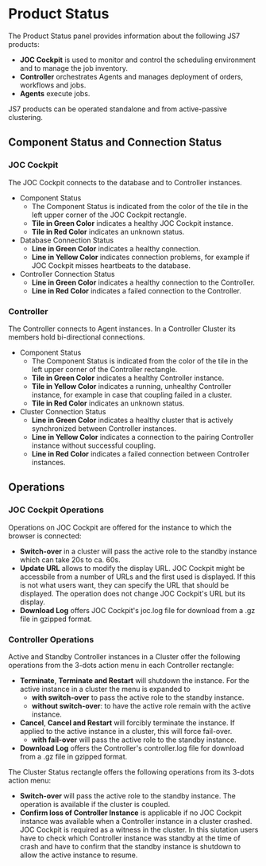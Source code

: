 # Product Status

The Product Status panel provides information about the following JS7 products:

- **JOC Cockpit** is used to monitor and control the scheduling environment and to manage the job inventory.
- **Controller** orchestrates Agents and manages deployment of orders, workflows and jobs.
- **Agents** execute jobs. 

JS7 products can be operated standalone and from active-passive clustering.

## Component Status and Connection Status

### JOC Cockpit

The JOC Cockpit connects to the database and to Controller instances.

- Component Status
  - The Component Status is indicated from the color of the tile in the left upper corner of the JOC Cockpit rectangle.
  - **Tile in Green Color** indicates a healthy JOC Cockpit instance.
  - **Tile in Red Color** indicates an unknown status. 
- Database Connection Status
  - **Line in Green Color** indicates a healthy connection.
  - **Line in Yellow Color** indicates connection problems, for example if JOC Cockpit misses heartbeats to the database.
- Controller Connection Status
  - **Line in Green Color** indicates a healthy connection to the Controller.
  - **Line in Red Color** indicates a failed connection to the Controller.

### Controller

The Controller connects to Agent instances. In a Controller Cluster its members hold bi-directional connections.

- Component Status
  - The Component Status is indicated from the color of the tile in the left upper corner of the Controller rectangle.
  - **Tile in Green Color** indicates a healthy Controller instance.
  - **Tile in Yellow Color** indicates a running, unhealthy Controller instance, for example in case that coupling failed in a cluster. 
  - **Tile in Red Color** indicates an unknown status. 
- Cluster Connection Status
  - **Line in Green Color** indicates a healthy cluster that is actively synchronized between Controller instances.
  - **Line in Yellow Color** indicates a connection to the pairing Controller instance without successful coupling.
  - **Line in Red Color** indicates a failed connection between Controller instances.

## Operations

### JOC Cockpit Operations

Operations on JOC Cockpit are offered for the instance to which the browser is connected:

- **Switch-over** in a cluster will pass the active role to the standby instance which can take 20s to ca. 60s. 
- **Update URL** allows to modify the display URL. JOC Cockpit might be accessbile from a number of URLs and the first used is displayed. If this is not what users want, they can specify the URL that should be displayed. The operation does not change JOC Cockpit's URL but its display.
- **Download Log** offers JOC Cockpit's joc.log file for download from a .gz file in gzipped format.

### Controller Operations

Active and Standby Controller instances in a Cluster offer the following operations from the 3-dots action menu in each Controller rectangle:

- **Terminate**, **Terminate and Restart** will shutdown the instance. For the active instance in a cluster the menu is expanded to
  - **with switch-over** to pass the active role to the standby instance.
  - **without switch-over**: to have the active role remain with the active instance.
- **Cancel**, **Cancel and Restart** will forcibly terminate the instance. If applied to the active instance in a cluster, this will force fail-over.
  - **with fail-over** will pass the active role to the standby instance.
- **Download Log** offers the Controller's controller.log file for download from a .gz file in gzipped format.

The Cluster Status rectangle offers the following operations from its 3-dots action menu:

- **Switch-over** will pass the active role to the standby instance. The operation is available if the cluster is coupled.
- **Confirm loss of Controller Instance** is applicable if no JOC Cockpit instance was available when a Controller instance in a cluster crashed. JOC Cockpit is required as a witness in the cluster. In this siutation users have to check which Controller instance was standby at the time of crash and have to confirm that the standby instance is shutdown to allow the active instance to resume.
